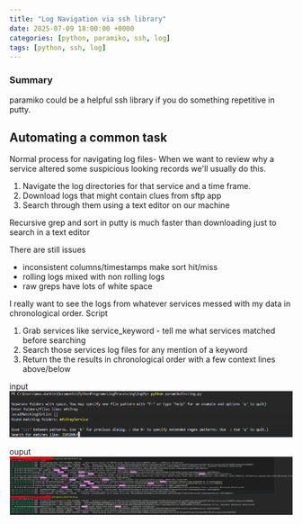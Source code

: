 ```yaml
---
title: "Log Navigation via ssh library"
date: 2025-07-09 18:00:00 +0000
categories: [python, paramiko, ssh, log]
tags: [python, ssh, log]
---
```


### Summary
paramiko could be a helpful ssh library if you do something repetitive in putty.

## Automating a common task
Normal process for navigating log files- 
When we want to review why a service altered some suspicious looking records we'll usually do this.
1. Navigate the log directories for that service and a time frame.
2. Download logs that might contain clues from sftp app
3. Search through them using a text editor on our machine

Recursive grep and sort in putty is much faster than downloading just to search in a text editor

There are still issues
- inconsistent columns/timestamps make sort hit/miss
- rolling logs mixed with non rolling logs
- raw greps have lots of white space

I really want to see the logs from whatever services messed with my data in chronological order. 
Script
1. Grab services like service_keyword - tell me what services matched before searching
2. Search those services log files for any mention of a keyword
3. Return the the results in chronological order with a few context lines above/below

input
![paramiko_test_dialog_image](/assets/img/posts/paramiko/paramikoMenu.PNG)

ouput
![paramiko_test_output_image](/assets/img/posts/paramiko/paramikoOutput.PNG)